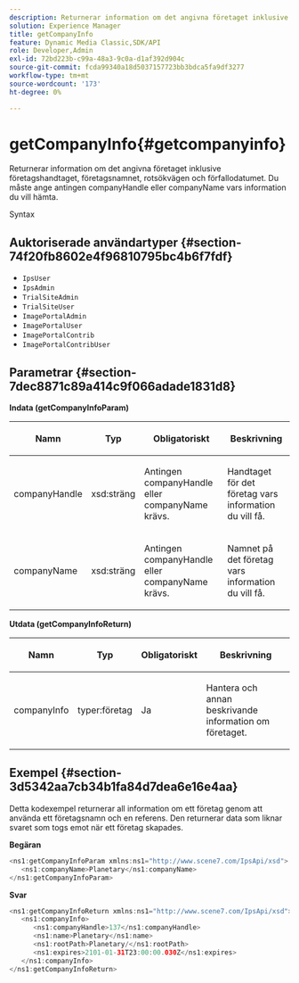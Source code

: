 ```yaml
---
description: Returnerar information om det angivna företaget inklusive företagshandtaget, företagsnamnet, rotsökvägen och förfallodatumet. Du måste ange antingen companyHandle eller companyName vars information du vill hämta.
solution: Experience Manager
title: getCompanyInfo
feature: Dynamic Media Classic,SDK/API
role: Developer,Admin
exl-id: 72bd223b-c99a-48a3-9c0a-d1af392d904c
source-git-commit: fcda99340a18d5037157723bb3bdca5fa9df3277
workflow-type: tm+mt
source-wordcount: '173'
ht-degree: 0%

---
```


# getCompanyInfo{#getcompanyinfo}

Returnerar information om det angivna företaget inklusive företagshandtaget, företagsnamnet, rotsökvägen och förfallodatumet. Du måste ange antingen companyHandle eller companyName vars information du vill hämta.

Syntax

## Auktoriserade användartyper {#section-74f20fb8602e4f96810795bc4b6f7fdf}

* `IpsUser`
* `IpsAdmin`
* `TrialSiteAdmin`
* `TrialSiteUser`
* `ImagePortalAdmin`
* `ImagePortalUser`
* `ImagePortalContrib`
* `ImagePortalContribUser`

## Parametrar {#section-7dec8871c89a414c9f066adade1831d8}

**Indata (getCompanyInfoParam)**

<table id="table_DD2688C9DA9F49C9ABCA24944829B3E5"> 
 <thead> 
  <tr> 
   <th colname="col1" class="entry"> <p>Namn </p> </th> 
   <th colname="col2" class="entry"> <p>Typ </p> </th> 
   <th colname="col3" class="entry"> <p>Obligatoriskt </p> </th> 
   <th colname="col4" class="entry"> <p>Beskrivning </p> </th> 
  </tr> 
 </thead>
 <tbody> 
  <tr> 
   <td colname="col1"> <p><span class="codeph"> <span class="varname"> companyHandle</span> </span> </p> </td> 
   <td colname="col2"> <p><span class="codeph"> xsd:sträng</span> </p> </td> 
   <td colname="col3"> <p>Antingen <span class="codeph"> <span class="varname"> companyHandle</span> </span> eller <span class="codeph"> <span class="varname"> companyName</span> </span> krävs. </p> </td> 
   <td colname="col4"> <p>Handtaget för det företag vars information du vill få. </p> </td> 
  </tr> 
  <tr> 
   <td colname="col1"> <p><span class="codeph"> <span class="varname"> companyName</span> </span> </p> </td> 
   <td colname="col2"> <p><span class="codeph"> xsd:sträng</span> </p> </td> 
   <td colname="col3"> <p>Antingen <span class="codeph"> <span class="varname"> companyHandle</span> </span> eller <span class="codeph"> <span class="varname"> companyName</span> </span> krävs. </p> </td> 
   <td colname="col4"> <p>Namnet på det företag vars information du vill få. </p> </td> 
  </tr> 
 </tbody> 
</table>

**Utdata (getCompanyInfoReturn)**

<table id="table_634D4E274BA7494C9C917FD244286F0D"> 
 <thead> 
  <tr> 
   <th colname="col1" class="entry"> <p>Namn </p> </th> 
   <th colname="col2" class="entry"> <p>Typ </p> </th> 
   <th colname="col3" class="entry"> <p>Obligatoriskt </p> </th> 
   <th colname="col4" class="entry"> <p>Beskrivning </p> </th> 
  </tr> 
 </thead>
 <tbody> 
  <tr> 
   <td colname="col1"> <p><span class="codeph"> <span class="varname"> companyInfo</span> </span> </p> </td> 
   <td colname="col2"> <p><span class="codeph"> typer:företag</span> </p> </td> 
   <td colname="col3"> <p>Ja </p> </td> 
   <td colname="col4"> <p>Hantera och annan beskrivande information om företaget. </p> </td> 
  </tr> 
 </tbody> 
</table>

## Exempel {#section-3d5342aa7cb34b1fa84d7dea6e16e4aa}

Detta kodexempel returnerar all information om ett företag genom att använda ett företagsnamn och en referens. Den returnerar data som liknar svaret som togs emot när ett företag skapades.

**Begäran**

```java
<ns1:getCompanyInfoParam xmlns:ns1="http://www.scene7.com/IpsApi/xsd">
   <ns1:companyName>Planetary</ns1:companyName>
</ns1:getCompanyInfoParam>
```

**Svar**

```java
<ns1:getCompanyInfoReturn xmlns:ns1="http://www.scene7.com/IpsApi/xsd">
   <ns1:companyInfo>
      <ns1:companyHandle>137</ns1:companyHandle>
      <ns1:name>Planetary</ns1:name>
      <ns1:rootPath>Planetary/</ns1:rootPath>
      <ns1:expires>2101-01-31T23:00:00.030Z</ns1:expires>
   </ns1:companyInfo>
</ns1:getCompanyInfoReturn>
```
